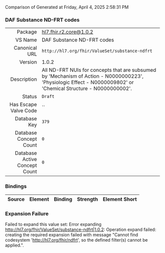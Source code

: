 Comparison of 
Generated at Friday, April 4, 2025 2:58:31 PM

### DAF Substance ND-FRT codes

|      |     |
| ---: | --- |
| Package | hl7.fhir.r2.core@1.0.2 |
| VS Name | DAF Substance ND-FRT codes |
| Canonical URL | `http://hl7.org/fhir/ValueSet/substance-ndfrt` |
| Version | 1.0.2 |
| Description | All ND-FRT NUIs for concepts that are subsumed by 'Mechanism of Action - N0000000223', 'Physiologic Effect - N0000009802' or 'Chemical Structure - N0000000002'. |
| Status | `Draft` |
| Has Escape Valve Code | `` |
| Database Key | `379` |
| Database Concept Count | `0` |
| Database Active Concept Count | `0` |
### Bindings

| Source | Element | Binding | Strength | Element Short |
| ------ | ------- | ------- | -------- | ------------- |

### Expansion Failure

Failed to expand this value set: Error expanding http://hl7.org/fhir/ValueSet/substance-ndfrt|1.0.2: Operation expand failed: creating the required expansion failed with message "Cannot find codesystem 'http://hl7.org/fhir/ndfrt', so the defined filter(s) cannot be applied.".
